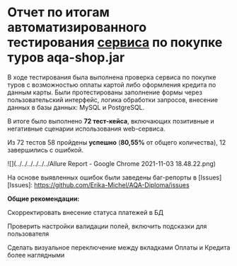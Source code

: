 # Отчет по итогам автоматизированного тестирования [сервиса] по покупке туров aqa-shop.jar
[сервиса]: https://github.com/netology-code/qa-diploma

В ходе тестирования была выполнена проверка сервиса по покупке туров с возможностью оплаты картой либо оформления кредита по данным карты.
Были протестированы заполнение формы через пользовательский интерфейс, логика обработки запросов, внесение данных в базы данных: 
MySQL и PostgreSQL.

В итоге было выполнено **72 тест-кейса**, включающих позитивные и негативные сценарии использования web-сервиса.

Из 72 тестов 58 пройдены **успешно** (**80,55%** от общего количества), 12 завершились с ошибкой.

![](../../../../../../Allure Report - Google Chrome 2021-11-03 18.48.22.png)

На основе выявленных ошибок были заведены баг-репорты в [Issues]
[Issues]: https://github.com/Erika-Michel/AQA-Diploma/issues

**Общие рекомендации:**

Скорректировать внесение статуса платежей в БД

Проверить настройки валидации полей, включить подсказки для пользователя

Сделать визуальное переключение между вкладками Оплаты и Кредита более наглядными
